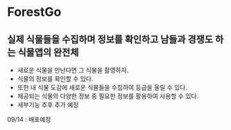 ﻿# ForestGo
## 실제 식물들을 수집하며 정보를 확인하고 남들과 경쟁도 하는 식물앱의 완전체
- 새로운 식물을 만난다면 그 식물을 촬영하자.
- 식물의 정보를 확인할 수 있다.
- 또한 내 식물 도감에 새로운 식물들을 수집하여 등급을 올릴 수 있다.
- 제공되는 식물의 다양한 정보 중 필요한 정보를 활용하여 사용할 수 있다.
- 세부기능 추후 추가 예정

09/14 : 배포예정